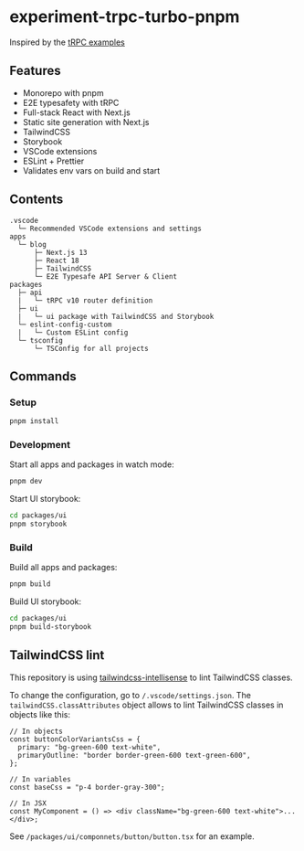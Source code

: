 # experiment-trpc-turbo-pnpm

Inspired by the [tRPC examples](https://trpc.io/docs/awesome-trpc)

## Features

- Monorepo with pnpm
- E2E typesafety with tRPC
- Full-stack React with Next.js
- Static site generation with Next.js
- TailwindCSS
- Storybook
- VSCode extensions
- ESLint + Prettier
- Validates env vars on build and start

## Contents

```
.vscode
  └─ Recommended VSCode extensions and settings
apps
  └─ blog
      ├─ Next.js 13
      ├─ React 18
      ├─ TailwindCSS
      └─ E2E Typesafe API Server & Client
packages
  ├─ api
  |   └─ tRPC v10 router definition
  ├─ ui
  |   └─ ui package with TailwindCSS and Storybook
  └─ eslint-config-custom
  |   └─ Custom ESLint config
  └─ tsconfig
      └─ TSConfig for all projects
```

## Commands

### Setup

```bash
pnpm install
```

### Development

Start all apps and packages in watch mode:

```bash
pnpm dev
```

Start UI storybook:

```bash
cd packages/ui
pnpm storybook
```

### Build

Build all apps and packages:

```bash
pnpm build
```

Build UI storybook:

```bash
cd packages/ui
pnpm build-storybook
```

## TailwindCSS lint

This repository is using [tailwindcss-intellisense](https://marketplace.visualstudio.com/items?itemName=bradlc.vscode-tailwindcss) to lint TailwindCSS classes.

To change the configuration, go to `/.vscode/settings.json`. The `tailwindCSS.classAttributes` object allows to lint TailwindCSS classes in objects like this:

```tsx
// In objects
const buttonColorVariantsCss = {
  primary: "bg-green-600 text-white",
  primaryOutline: "border border-green-600 text-green-600",
};

// In variables
const baseCss = "p-4 border-gray-300";

// In JSX
const MyComponent = () => <div className="bg-green-600 text-white">...</div>;
```

See `/packages/ui/componnets/button/button.tsx` for an example.
